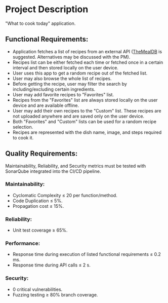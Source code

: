 # Project Description

"What to cook today" application.

## Functional Requirements:

- Application fetches a list of recipes from an external API ([TheMealDB](https://www.themealdb.com/api.php) is suggested. Alternatives may be discussed with the PM).
- Recipes list can be either fetched each time or fetched once in a certain interval and then stored locally on the user device.
- User uses this app to get a random recipe out of the fetched list.
- User may also browse the whole list of recipes.
- Before getting the recipe, user may filter the search by including/excluding certain ingredients.
- User may add favorite recipes to "Favorites" list.
- Recipes from the "Favorites" list are always stored locally on the user device and are available offline.
- User may add their own recipes to the "Custom" list. These recipes are not uploaded anywhere and are saved only on the user device.
- Both "Favorites" and "Custom" lists can be used for a random recipe selection.
- Recipes are represented with the dish name, image, and steps required to cook it.

## Quality Requirements:

Maintainability, Reliability, and Security metrics must be tested with SonarQube integrated into the CI/CD pipeline.

### Maintainability:

- Cyclomatic Complexity ≤ 20 per function/method.
- Code Duplication ≤ 5%.
- Propagation cost ≤ 15%.

### Reliability:

- Unit test coverage ≥ 65%.

### Performance:

- Response time during execution of listed functional requirements ≤ 0.2 ms.
- Response time during API calls ≤ 2 s.

### Security:

- 0 critical vulnerabilities.
- Fuzzing testing ≥ 80% branch coverage.
